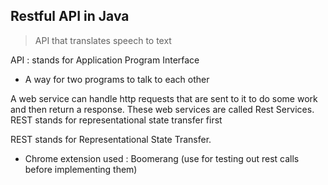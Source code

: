 ## Restful API in Java

> API that translates speech to text

API : stands for Application Program Interface
- A way for two programs to talk to each other 

A web service can handle http requests that are sent to it to do some work and then return a response. These web services are called Rest Services. 
REST stands for representational state transfer first

REST stands for Representational State Transfer. 

- Chrome extension used : Boomerang (use for testing out rest calls before implementing them)
